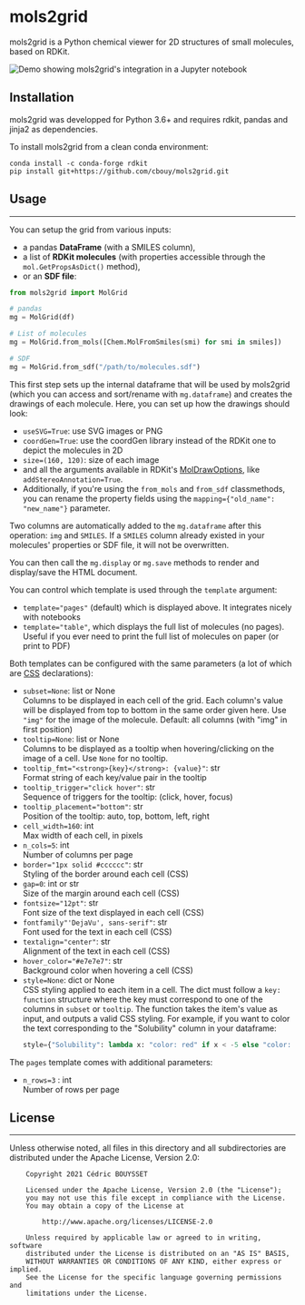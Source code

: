 # mols2grid

mols2grid is a Python chemical viewer for 2D structures of small molecules, based on RDKit.

![Demo showing mols2grid's integration in a Jupyter notebook](https://raw.githubusercontent.com/cbouy/mols2grid/master/demo.png)

## Installation

mols2grid was developped for Python 3.6+ and requires rdkit, pandas and jinja2 as dependencies.

To install mols2grid from a clean conda environment:
```shell
conda install -c conda-forge rdkit
pip install git+https://github.com/cbouy/mols2grid.git
```

## Usage
---

You can setup the grid from various inputs:
* a pandas **DataFrame** (with a SMILES column),
* a list of **RDKit molecules** (with properties accessible through the `mol.GetPropsAsDict()` method),
* or an **SDF file**:

```python
from mols2grid import MolGrid

# pandas
mg = MolGrid(df)

# List of molecules
mg = MolGrid.from_mols([Chem.MolFromSmiles(smi) for smi in smiles])

# SDF
mg = MolGrid.from_sdf("/path/to/molecules.sdf")
```

This first step sets up the internal dataframe that will be used by mols2grid (which you can access and sort/rename with `mg.dataframe`) and creates the drawings of each molecule.
Here, you can set up how the drawings should look:

  * `useSVG=True`: use SVG images or PNG
  * `coordGen=True`: use the coordGen library instead of the RDKit one to depict the molecules in 2D
  * `size=(160, 120)`: size of each image
  * and all the arguments available in RDKit's [MolDrawOptions](https://www.rdkit.org/docs/source/rdkit.Chem.Draw.rdMolDraw2D.html#rdkit.Chem.Draw.rdMolDraw2D.MolDrawOptions), like `addStereoAnnotation=True`.
  * Additionally, if you're using the `from_mols` and `from_sdf` classmethods, you can rename the property fields using the `mapping={"old_name": "new_name"}` parameter.

Two columns are automatically added to the `mg.dataframe` after this operation: `img` and `SMILES`. If a `SMILES` column already existed in your molecules' properties or SDF file, it will not be overwritten.

You can then call the `mg.display` or `mg.save` methods to render and display/save the HTML document.
  
You can control which template is used through the `template` argument:
  * `template="pages"` (default) which is displayed above. It integrates nicely with notebooks
  * `template="table"`, which displays the full list of molecules (no pages). Useful if you ever need to print the full list of molecules on paper (or print to PDF)

Both templates can be configured with the same parameters (a lot of which are [CSS](https://www.w3schools.com/cssref/) declarations):

* `subset=None`: list or None  
    Columns to be displayed in each cell of the grid. Each column's value will be displayed from top to bottom in the same order given here. Use `"img"` for the image of the molecule. Default: all columns (with "img" in first position)
* `tooltip=None`: list or None  
    Columns to be displayed as a tooltip when hovering/clicking on the image of a cell. Use `None` for no tooltip.
* `tooltip_fmt="<strong>{key}</strong>: {value}"`: str  
    Format string of each key/value pair in the tooltip
* `tooltip_trigger="click hover"`: str  
    Sequence of triggers for the tooltip: (click, hover, focus)
* `tooltip_placement="bottom"`: str  
    Position of the tooltip: auto, top, bottom, left, right
* `cell_width=160`: int  
    Max width of each cell, in pixels
* `n_cols=5`: int  
    Number of columns per page
* `border="1px solid #cccccc"`: str  
    Styling of the border around each cell (CSS)
* `gap=0`: int or str  
    Size of the margin around each cell (CSS)
* `fontsize="12pt"`: str  
    Font size of the text displayed in each cell (CSS)
* `fontfamily"'DejaVu', sans-serif"`: str  
    Font used for the text in each cell (CSS)
* `textalign="center"`: str  
    Alignment of the text in each cell (CSS)
* `hover_color="#e7e7e7"`: str  
    Background color when hovering a cell (CSS)
* `style=None`: dict or None  
    CSS styling applied to each item in a cell. The dict must follow a `key: function` structure where the key must correspond to one of the columns in `subset` or `tooltip`. The function takes the item's value as input, and outputs a valid CSS styling. For example, if you want to color the text corresponding to the "Solubility"
    column in your dataframe:
    ```python
    style={"Solubility": lambda x: "color: red" if x < -5 else "color: black"}
    ```

The `pages` template comes with additional parameters:

* `n_rows=3` : int  
    Number of rows per page
    

## License
---

Unless otherwise noted, all files in this directory and all subdirectories are distributed under the Apache License, Version 2.0:
```
    Copyright 2021 Cédric BOUYSSET

    Licensed under the Apache License, Version 2.0 (the "License");
    you may not use this file except in compliance with the License.
    You may obtain a copy of the License at

        http://www.apache.org/licenses/LICENSE-2.0

    Unless required by applicable law or agreed to in writing, software
    distributed under the License is distributed on an "AS IS" BASIS,
    WITHOUT WARRANTIES OR CONDITIONS OF ANY KIND, either express or implied.
    See the License for the specific language governing permissions and
    limitations under the License.
```